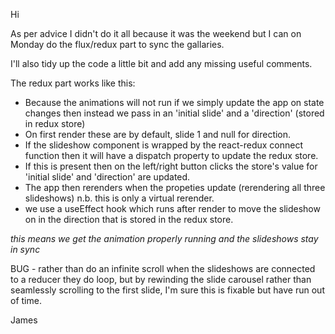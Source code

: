Hi

As per advice I didn't do it all because it was the weekend but I can on Monday do the flux/redux part to sync the gallaries.

I'll also tidy up the code a little bit and add any missing useful comments.

The redux part works like this:

  - Because the animations will not run if we simply update the app on state changes then instead we pass in an 'initial slide' and a 'direction' (stored in redux store)
  - On first render these are by default, slide 1 and null for direction.
  - If the slideshow component is wrapped by the react-redux connect function then it will have 
  a dispatch property to update the redux store. 
  - If this is present then on the left/right button clicks the store's value for 'initial slide' and 'direction' are updated.
  - The app then rerenders when the propeties update (rerendering all three slideshows) n.b. this is only a virtual rerender.
  - we use a useEffect hook which runs after render to move the slideshow on in the direction that is stored in the redux store.
  
 *this means we get the animation properly running and the slideshows stay in sync*

 BUG - rather than do an infinite scroll when the slideshows are connected to a reducer they do loop, but by rewinding the slide
 carousel rather than seamlessly scrolling to the first slide, I'm sure this is fixable but have run out of time.

James

